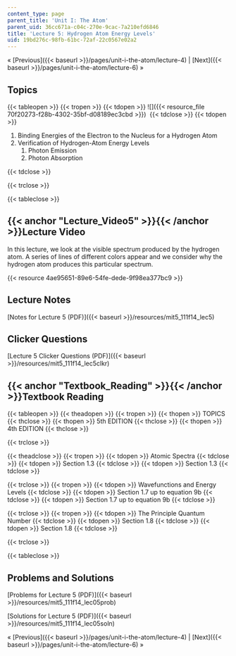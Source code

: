 ```yaml
---
content_type: page
parent_title: 'Unit I: The Atom'
parent_uid: 36cc671a-c04c-270e-9cac-7a210efd6846
title: 'Lecture 5: Hydrogen Atom Energy Levels'
uid: 19bd276c-98fb-61bc-72af-22c0567e02a2
---
```


« [Previous]({{< baseurl >}}/pages/unit-i-the-atom/lecture-4) | [Next]({{< baseurl >}}/pages/unit-i-the-atom/lecture-6) »

Topics
------

{{< tableopen >}}
{{< tropen >}}
{{< tdopen >}}
![]({{< resource_file 70f20273-f28b-4302-35bf-d08189ec3cbd >}}) 
{{< tdclose >}}
{{< tdopen >}}


1.  Binding Energies of the Electron to the Nucleus for a Hydrogen Atom
2.  Verification of Hydrogen-Atom Energy Levels
    1.  Photon Emission
    2.  Photon Absorption


{{< tdclose >}}

{{< trclose >}}

{{< tableclose >}}

{{< anchor "Lecture_Video5" >}}{{< /anchor >}}Lecture Video
-----------------------------------------------------------

In this lecture, we look at the visible spectrum produced by the hydrogen atom. A series of lines of different colors appear and we consider why the hydrogen atom produces this particular spectrum.

{{< resource 4ae95651-89e6-54fe-dede-9f98ea377bc9 >}}

Lecture Notes
-------------

[Notes for Lecture 5 (PDF)]({{< baseurl >}}/resources/mit5_111f14_lec5)

Clicker Questions
-----------------

[Lecture 5 Clicker Questions (PDF)]({{< baseurl >}}/resources/mit5_111f14_lec5clkr)

{{< anchor "Textbook_Reading" >}}{{< /anchor >}}Textbook Reading
----------------------------------------------------------------

{{< tableopen >}}
{{< theadopen >}}
{{< tropen >}}
{{< thopen >}}
TOPICS
{{< thclose >}}
{{< thopen >}}
5th EDITION
{{< thclose >}}
{{< thopen >}}
4th EDITION
{{< thclose >}}

{{< trclose >}}

{{< theadclose >}}
{{< tropen >}}
{{< tdopen >}}
Atomic Spectra
{{< tdclose >}}
{{< tdopen >}}
Section 1.3
{{< tdclose >}}
{{< tdopen >}}
Section 1.3
{{< tdclose >}}

{{< trclose >}}
{{< tropen >}}
{{< tdopen >}}
Wavefunctions and Energy Levels
{{< tdclose >}}
{{< tdopen >}}
Section 1.7 up to equation 9b
{{< tdclose >}}
{{< tdopen >}}
Section 1.7 up to equation 9b
{{< tdclose >}}

{{< trclose >}}
{{< tropen >}}
{{< tdopen >}}
The Principle Quantum Number
{{< tdclose >}}
{{< tdopen >}}
Section 1.8
{{< tdclose >}}
{{< tdopen >}}
Section 1.8
{{< tdclose >}}

{{< trclose >}}

{{< tableclose >}}

Problems and Solutions
----------------------

[Problems for Lecture 5 (PDF)]({{< baseurl >}}/resources/mit5_111f14_lec05prob)

[Solutions for Lecture 5 (PDF)]({{< baseurl >}}/resources/mit5_111f14_lec05soln)

« [Previous]({{< baseurl >}}/pages/unit-i-the-atom/lecture-4) | [Next]({{< baseurl >}}/pages/unit-i-the-atom/lecture-6) »